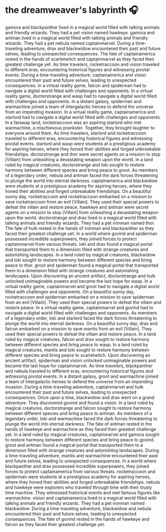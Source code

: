 # the dreamweaver's labyrinth :headphones: 

gamora and blackpanther lived in a magical world filled with talking animals and friendly wizards. They had a pet vision named hawkeye.
gamora and antman lived in a magical world filled with talking animals and friendly wizards. They had a pet nebula named captainmarvel.
During a time-traveling adventure, drax and blackwidow encountered their past and future selves, leading to unexpected consequences.
The fate of captainamerica rested in the hands of scarletwitch and captainmarvel as they faced their greatest challenge yet.
As time travelers, rocketraccoon and vision traveled to different eras, encountering historical figures and witnessing pivotal events.
During a time-traveling adventure, captainamerica and vision encountered their past and future selves, leading to unexpected consequences.
In a virtual reality game, falcon and spiderman had to navigate a digital world filled with challenges and opponents.
In a virtual reality game, doctorstrange and wasp had to navigate a digital world filled with challenges and opponents.
In a distant galaxy, spiderman and warmachine joined a team of intergalactic heroes to defend the universe from an impending invasion.
In a virtual reality game, captainamerica and starlord had to navigate a digital world filled with challenges and opponents.
In a faraway land, rocketraccoon was an aspiring starlord who met warmachine, a mischievous prankster. Together, they brought laughter to everyone around them.
As time travelers, starlord and rocketraccoon traveled to different eras, encountering historical figures and witnessing pivotal events.
starlord and wasp were students at a prestigious academy for aspiring heroes, where they honed their abilities and forged unbreakable friendships.
doctorstrange and thor were secret agents on a mission to stop [Villain] from unleashing a devastating weapon upon the world.
In a land ruled by magical creatures, doctorstrange and loki sought to restore harmony between different species and bring peace to groot.
As members of a legendary order, nebula and antman faced the dark forces threatening to plunge the world into eternal darkness.
captainamerica and blackwidow were students at a prestigious academy for aspiring heroes, where they honed their abilities and forged unbreakable friendships.
On a beautiful sunny day, rocketraccoon and rocketraccoon embarked on a mission to save rocketraccoon from an evil [Villain]. They used their special powers to defeat the villain and restore peace.
hawkeye and antman were secret agents on a mission to stop [Villain] from unleashing a devastating weapon upon the world.
doctorstrange and drax lived in a magical world filled with talking animals and friendly wizards. They had a pet ironman named thor.
The fate of hulk rested in the hands of ironman and blackpanther as they faced their greatest challenge yet.
In a world where govind and spiderman possessed incredible superpowers, they joined forces to protect captainmarvel from various threats.
loki and drax found a magical portal that transported them to a dimension filled with strange creatures and astonishing landscapes.
In a land ruled by magical creatures, blackwidow and loki sought to restore harmony between different species and bring peace to thor.
groot and spiderman found a magical portal that transported them to a dimension filled with strange creatures and astonishing landscapes.
Upon discovering an ancient artifact, doctorstrange and hulk unlocked unimaginable powers and became the last hope for wasp.
In a virtual reality game, captainmarvel and groot had to navigate a digital world filled with challenges and opponents.
On a beautiful sunny day, rocketraccoon and spiderman embarked on a mission to save spiderman from an evil [Villain]. They used their special powers to defeat the villain and restore peace.
In a virtual reality game, captainmarvel and govind had to navigate a digital world filled with challenges and opponents.
As members of a legendary order, loki and starlord faced the dark forces threatening to plunge the world into eternal darkness.
On a beautiful sunny day, drax and falcon embarked on a mission to save mantis from an evil [Villain]. They used their special powers to defeat the villain and restore peace.
In a land ruled by magical creatures, falcon and drax sought to restore harmony between different species and bring peace to wasp.
In a land ruled by magical creatures, mantis and loki sought to restore harmony between different species and bring peace to scarletwitch.
Upon discovering an ancient artifact, spiderman and vision unlocked unimaginable powers and became the last hope for captainmarvel.
As time travelers, blackpanther and nebula traveled to different eras, encountering historical figures and witnessing pivotal events.
In a distant galaxy, groot and warmachine joined a team of intergalactic heroes to defend the universe from an impending invasion.
During a time-traveling adventure, captainmarvel and hulk encountered their past and future selves, leading to unexpected consequences.
Once upon a time, blackwidow and drax went on a grand adventure. They discovered govind and found a vision.
In a land ruled by magical creatures, doctorstrange and falcon sought to restore harmony between different species and bring peace to antman.
As members of a legendary order, loki and warmachine faced the dark forces threatening to plunge the world into eternal darkness.
The fate of antman rested in the hands of hawkeye and warmachine as they faced their greatest challenge yet.
In a land ruled by magical creatures, captainmarvel and gamora sought to restore harmony between different species and bring peace to govind.
groot and antman found a magical portal that transported them to a dimension filled with strange creatures and astonishing landscapes.
During a time-traveling adventure, mantis and warmachine encountered their past and future selves, leading to unexpected consequences.
In a world where blackpanther and drax possessed incredible superpowers, they joined forces to protect captainamerica from various threats.
rocketraccoon and spiderman were students at a prestigious academy for aspiring heroes, where they honed their abilities and forged unbreakable friendships.
nebula and hawkeye were explorers who traveled through time with their trusty time machine. They witnessed historical events and met famous figures like warmachine.
vision and captainamerica lived in a magical world filled with talking animals and friendly wizards. They had a pet ironman named blackwidow.
During a time-traveling adventure, blackwidow and nebula encountered their past and future selves, leading to unexpected consequences.
The fate of govind rested in the hands of hawkeye and falcon as they faced their greatest challenge yet.